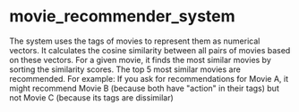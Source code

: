 # movie_recommender_system

The system uses the tags of movies to represent them as numerical vectors. It calculates the cosine similarity between all pairs of movies based on these vectors. For a given movie, it finds the most similar movies by sorting the similarity scores. The top 5 most similar movies are recommended.
For example:
If you ask for recommendations for Movie A, it might recommend Movie B (because both have "action" in their tags) but not Movie C (because its tags are dissimilar)
